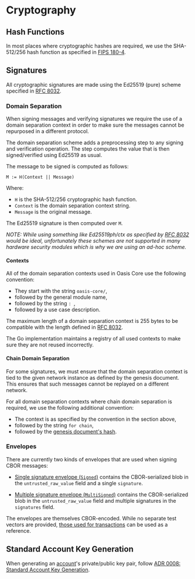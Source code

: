 # Cryptography

## Hash Functions

In most places where cryptographic hashes are required, we use the SHA-512/256
hash function as specified in [FIPS 180-4].

[FIPS 180-4]: https://csrc.nist.gov/publications/detail/fips/180/4/final

## Signatures

All cryptographic signatures are made using the Ed25519 (pure) scheme specified
in [RFC 8032].

[RFC 8032]: https://tools.ietf.org/html/rfc8032

### Domain Separation

When signing messages and verifying signatures we require the use of a domain
separation context in order to make sure the messages cannot be repurposed in
a different protocol.

The domain separation scheme adds a preprocessing step to any signing and
verification operation. The step computes the value that is then signed/verified
using Ed25519 as usual.

The message to be signed is computed as follows:

```
M := H(Context || Message)
```

Where:

* `H` is the SHA-512/256 cryptographic hash function.
* `Context` is the domain separation context string.
* `Message` is the original message.

The Ed25519 signature is then computed over `M`.

*NOTE: While using something like Ed25519ph/ctx as specified by [RFC 8032] would
be ideal, unfortunately these schemes are not supported in many hardware
security modules which is why we are using an ad-hoc scheme.*

#### Contexts

All of the domain separation contexts used in Oasis Core use the following
convention:

* They start with the string `oasis-core/`,
* followed by the general module name,
* followed by the string `: `,
* followed by a use case description.

The maximum length of a domain separation context is 255 bytes to be compatible
with the length defined in [RFC 8032].

The Go implementation maintains a registry of all used contexts to make sure
they are not reused incorrectly.

#### Chain Domain Separation

For some signatures, we must ensure that the domain separation context is tied
to the given network instance as defined by the genesis document. This ensures
that such messages cannot be replayed on a different network.

For all domain separation contexts where chain domain separation is required,
we use the following additional convention:

* The context is as specified by the convention in the section above,
* followed by the string ` for chain `,
* followed by the [genesis document's hash].

[genesis document's hash]: consensus/genesis.md#genesis-documents-hash

### Envelopes

There are currently two kinds of envelopes that are used when signing CBOR
messages:

* [Single signature envelope (`Signed`)] contains the CBOR-serialized blob in
  the `untrusted_raw_value` field and a single `signature`.

* [Multiple signature envelope (`MultiSigned`)] contains the CBOR-serialized
  blob in the `untrusted_raw_value` field and multiple signatures in the
  `signatures` field.

The envelopes are themselves CBOR-encoded. While no separate test vectors are
provided, [those used for transactions] can be used as a reference.

## Standard Account Key Generation

When generating an [account]'s private/public key pair, follow [ADR 0008:
Standard Account Key Generation][ADR 0008].

<!-- markdownlint-disable line-length -->
[Single signature envelope (`Signed`)]:
  https://pkg.go.dev/github.com/oasisprotocol/oasis-core/go/common/crypto/signature?tab=doc#Signed
[Multiple signature envelope (`MultiSigned`)]:
  https://pkg.go.dev/github.com/oasisprotocol/oasis-core/go/common/crypto/signature?tab=doc#MultiSigned
[those used for transactions]: consensus/test-vectors.md
[account]: consensus/services/staking.md#accounts
[ADR 0008]:
  https://github.com/oasisprotocol/adrs/blob/master/0008-standard-account-key-generation.md
<!-- markdownlint-enable line-length -->
